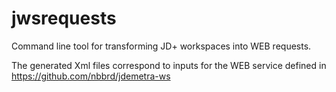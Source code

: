 # jwsrequests
Command line tool for transforming JD+ workspaces into WEB requests.

The generated Xml files correspond to inputs for the WEB service defined in 
https://github.com/nbbrd/jdemetra-ws
